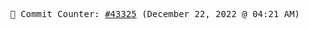 <p align="center">
    <samp>
        📮 Commit Counter: <a href="https://github.com/Javascript-void0/Javascript-void0/commits/main">#43325</a> (December 22, 2022 @ 04:21 AM)
    </samp>
</p>